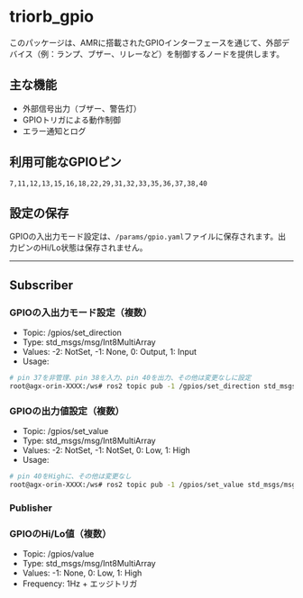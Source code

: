 # triorb_gpio

このパッケージは、AMRに搭載されたGPIOインターフェースを通じて、外部デバイス（例：ランプ、ブザー、リレーなど）を制御するノードを提供します。

## 主な機能

- 外部信号出力（ブザー、警告灯）
- GPIOトリガによる動作制御
- エラー通知とログ

## 利用可能なGPIOピン
```
7,11,12,13,15,16,18,22,29,31,32,33,35,36,37,38,40
```

## 設定の保存
GPIOの入出力モード設定は、`/params/gpio.yaml`ファイルに保存されます。出力ピンのHi/Lo状態は保存されません。

---

## Subscriber
### GPIOの入出力モード設定（複数）
- Topic: /gpios/set_direction
- Type: std_msgs/msg/Int8MultiArray
- Values: -2: NotSet, -1: None, 0: Output, 1: Input
- Usage: 
```bash
# pin 37を非管理、pin 38を入力、pin 40を出力、その他は変更なしに設定
root@agx-orin-XXXX:/ws# ros2 topic pub -1 /gpios/set_direction std_msgs/msg/Int8MultiArray 'data: [-2,-2,-2,-2,-2,-2,-2,-2,-2,-2,-2,-2,-2,-2,-1,1,0]'
```

### GPIOの出力値設定（複数）
- Topic: /gpios/set_value
- Type: std_msgs/msg/Int8MultiArray
- Values: -2: NotSet, -1: NotSet, 0: Low, 1: High
- Usage:
```bash
# pin 40をHighに、その他は変更なし
root@agx-orin-XXXX:/ws# ros2 topic pub -1 /gpios/set_value std_msgs/msg/Int8MultiArray 'data: [-2,-2,-2,-2,-2,-2,-2,-2,-2,-2,-2,-2,-2,-2,-1,-1,1]'
```

### Publisher
### GPIOのHi/Lo値（複数）
- Topic: /gpios/value
- Type: std_msgs/msg/Int8MultiArray
- Values: -1: None, 0: Low, 1: High
- Frequency: 1Hz + エッジトリガ